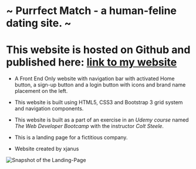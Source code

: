 # ~ Purrfect Match - a human-feline dating site. ~
# This website is hosted on Github and published here: [link to my website](https://xjanus.github.io/purrfect-match-frontend-landingpage/) 

* A Front End Only website with navigation bar with activated Home button, a sign-up button and a login button with icons and brand name placement on the left.

* This website is built using HTML5, CSS3 and Bootstrap 3 grid system and navigation components.

* This website is built as a part of an exercise in an *Udemy course* named *The Web Developer Bootcamp* with the instructor *Colt Steele*.

* This is a landing page for a fictitious company.

* Website created by xjanus

![Snapshot of the Landing-Page](https://i.ibb.co/DkzmpSp/purrfect-match.png)
